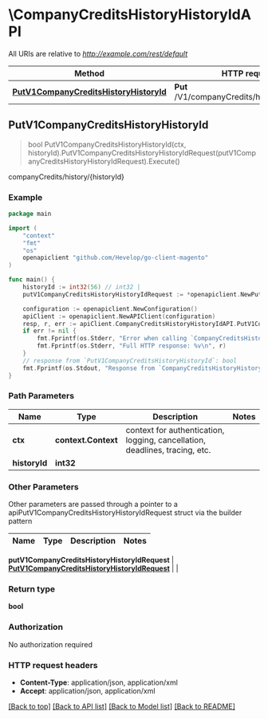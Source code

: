 # \CompanyCreditsHistoryHistoryIdAPI

All URIs are relative to *http://example.com/rest/default*

Method | HTTP request | Description
------------- | ------------- | -------------
[**PutV1CompanyCreditsHistoryHistoryId**](CompanyCreditsHistoryHistoryIdAPI.md#PutV1CompanyCreditsHistoryHistoryId) | **Put** /V1/companyCredits/history/{historyId} | companyCredits/history/{historyId}



## PutV1CompanyCreditsHistoryHistoryId

> bool PutV1CompanyCreditsHistoryHistoryId(ctx, historyId).PutV1CompanyCreditsHistoryHistoryIdRequest(putV1CompanyCreditsHistoryHistoryIdRequest).Execute()

companyCredits/history/{historyId}



### Example

```go
package main

import (
	"context"
	"fmt"
	"os"
	openapiclient "github.com/Hevelop/go-client-magento"
)

func main() {
	historyId := int32(56) // int32 | 
	putV1CompanyCreditsHistoryHistoryIdRequest := *openapiclient.NewPutV1CompanyCreditsHistoryHistoryIdRequest() // PutV1CompanyCreditsHistoryHistoryIdRequest |  (optional)

	configuration := openapiclient.NewConfiguration()
	apiClient := openapiclient.NewAPIClient(configuration)
	resp, r, err := apiClient.CompanyCreditsHistoryHistoryIdAPI.PutV1CompanyCreditsHistoryHistoryId(context.Background(), historyId).PutV1CompanyCreditsHistoryHistoryIdRequest(putV1CompanyCreditsHistoryHistoryIdRequest).Execute()
	if err != nil {
		fmt.Fprintf(os.Stderr, "Error when calling `CompanyCreditsHistoryHistoryIdAPI.PutV1CompanyCreditsHistoryHistoryId``: %v\n", err)
		fmt.Fprintf(os.Stderr, "Full HTTP response: %v\n", r)
	}
	// response from `PutV1CompanyCreditsHistoryHistoryId`: bool
	fmt.Fprintf(os.Stdout, "Response from `CompanyCreditsHistoryHistoryIdAPI.PutV1CompanyCreditsHistoryHistoryId`: %v\n", resp)
}
```

### Path Parameters


Name | Type | Description  | Notes
------------- | ------------- | ------------- | -------------
**ctx** | **context.Context** | context for authentication, logging, cancellation, deadlines, tracing, etc.
**historyId** | **int32** |  | 

### Other Parameters

Other parameters are passed through a pointer to a apiPutV1CompanyCreditsHistoryHistoryIdRequest struct via the builder pattern


Name | Type | Description  | Notes
------------- | ------------- | ------------- | -------------

 **putV1CompanyCreditsHistoryHistoryIdRequest** | [**PutV1CompanyCreditsHistoryHistoryIdRequest**](PutV1CompanyCreditsHistoryHistoryIdRequest.md) |  | 

### Return type

**bool**

### Authorization

No authorization required

### HTTP request headers

- **Content-Type**: application/json, application/xml
- **Accept**: application/json, application/xml

[[Back to top]](#) [[Back to API list]](../README.md#documentation-for-api-endpoints)
[[Back to Model list]](../README.md#documentation-for-models)
[[Back to README]](../README.md)

